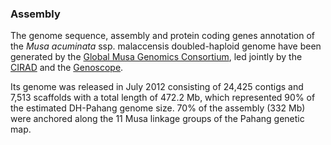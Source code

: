 ### Assembly

The genome sequence, assembly and protein coding genes annotation of the
*Musa acuminata* ssp. malaccensis doubled-haploid genome have been
generated by the [Global Musa Genomics
Consortium](http://www.musagenomics.org), led jointly by the
[CIRAD](http://banana-genome.cirad.fr/) and the
[Genoscope](http://www.genoscope.cns.fr/spip/spip.php?lang=en).

Its genome was released in July 2012 consisting of 24,425 contigs and
7,513 scaffolds with a total length of 472.2 Mb, which represented 90%
of the estimated DH-Pahang genome size. 70% of the assembly (332 Mb)
were anchored along the 11 Musa linkage groups of the Pahang genetic
map.

